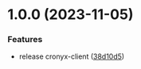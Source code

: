 # 1.0.0 (2023-11-05)


### Features

* release cronyx-client ([38d10d5](https://github.com/yujiosaka/CronyxClient.js/commit/38d10d56cc4cce27e69a5ee5c9af29231f1265be))
